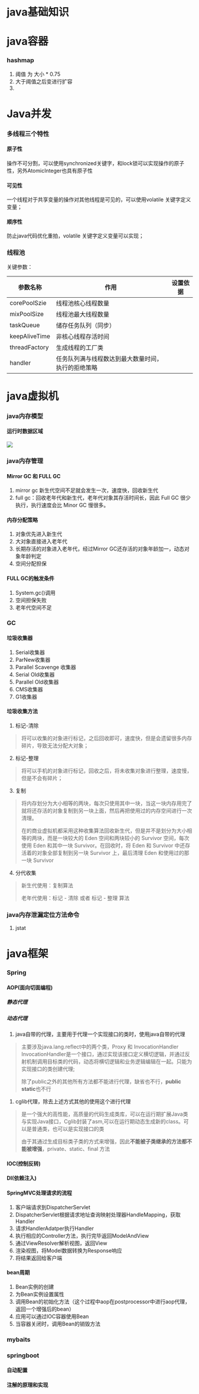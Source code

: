 # java基础知识

# java容器

### hashmap

1. 阈值 为 大小 * 0.75
2. 大于阈值之后变进行扩容
3. 

# Java并发

### 多线程三个特性

#### 原子性

操作不可分割，可以使用synchronized关键字，和lock锁可以实现操作的原子性，另外AtomicInteger也具有原子性

#### 可见性

一个线程对于共享变量的操作对其他线程是可见的，可以使用volatile 关键字定义变量；

#### 顺序性

防止java代码优化重拍，volatile 关键字定义变量可以实现；

### 线程池

关键参数：

| 参数名称      | 作用                                               | 设置依据 |
| ------------- | -------------------------------------------------- | -------- |
| corePoolSzie  | 线程池核心线程数量                                 |          |
| mixPoolSize   | 线程池最大线程数量                                 |          |
| taskQueue     | 储存任务队列（同步）                               |          |
| keepAliveTime | 非核心线程存活时间                                 |          |
| threadFactory | 生成线程的工厂类                                   |          |
| handler       | 任务队列满与线程数达到最大数量时间，执行的拒绝策略 |          |



# java虚拟机

### java内存模型

#### 运行时数据区域

![](img/javavm.png)

### java内存管理

#### Mirror GC 和 FULL GC

1. mirror gc  新生代空间不足就会发生一次，速度快，回收新生代
2. full gc：回收老年代和新生代，老年代对象其存活时间长，因此 Full GC 很少执行，执行速度会比 Minor GC 慢很多。

#### 内存分配策略

1. 对象优先进入新生代
2. 大对象直接进入老年代
3. 长期存活的对象进入老年代，经过Mirror GC还存活的对象年龄加一，动态对象年龄判定
4. 空间分配担保

#### FULL GC的触发条件

1. System.gc()调用
2. 空间担保失败
3. 老年代空间不足

### GC

#### 垃圾收集器

1. Serial收集器
2. ParNew收集器
3. Parallel Scavenge 收集器
4. Serial Old收集器
5. Parallel Old收集器
6. CMS收集器
7. G1收集器

#### 垃圾收集方法

1. 标记-清除

> 将可以收集的对象进行标记，之后回收即可，速度快，但是会遗留很多内存碎片，导致无法分配大对象；

2. 标记-整理

> 将可以手机的对象进行标记，回收之后，将未收集对象进行整理，速度慢，但是不会有碎片；

3. 复制

> 将内存划分为大小相等的两块，每次只使用其中一块，当这一块内存用完了就将还存活的对象复制到另一块上面，然后再把使用过的内存空间进行一次清理。
>
> 在的商业虚拟机都采用这种收集算法回收新生代，但是并不是划分为大小相等的两块，而是一块较大的 Eden 空间和两块较小的 Survivor 空间，每次使用 Eden 和其中一块 Survivor。在回收时，将 Eden 和 Survivor 中还存活着的对象全部复制到另一块 Survivor 上，最后清理 Eden 和使用过的那一块 Survivor

4. 分代收集

> 新生代使用：复制算法
>
> 老年代使用：标记 - 清除 或者 标记 - 整理 算法

### java内存泄漏定位方法命令

1. jstat



# java框架

### Spring

#### AOP(面向切面编程)

##### 静态代理

##### 动态代理

1. java自带的代理，主要用于代理一个实现接口的类时，使用java自带的代理

> 主要涉及java.lang.reflect中的两个类，Proxy 和 InvocationHandler 
> InvocationHandler是一个接口，通过实现该接口定义横切逻辑，并通过反射机制调用目标类的代码，动态将横切逻辑和业务逻辑编辑在一起。只能为实现接口的类创建代理;
>
> 除了public之外的其他所有方法都不能进行代理，缺省也不行，**public static**也不行

1. cglib代理，除去上述方式其他的使用这个进行代理

> 是一个强大的高性能，高质量的代码生成类库，可以在运行期扩展Java类与实现Java接口，Cglib封装了asm,可以在运行期动态生成新的class。可以是普通类，也可以是实现接口的类
>
> 由于其通过生成目标类子类的方式来增强，因此**不能被子类继承的方法都不能被增强**，private、static、final 方法

#### IOC(控制反转) 

#### DI(依赖注入)

#### SpringMVC处理请求的流程

1. 客户端请求到DispatcherServlet
2. DispatcherServlet根据请求地址查询映射处理器HandleMapping，获取Handler
3. 请求HandlerAdatper执行Handler
4. 执行相应的Controller方法，执行完毕返回ModelAndView
5. 通过ViewResolver解析视图，返回View
6. 渲染视图，将Model数据转换为Response响应
7. 将结果返回给客户端

#### bean周期

1. Bean实例的创建
2. 为Bean实例设置属性
3. 调用Bean的初始化方法（这个过程中aop在postprocessor中进行aop代理，返回一个增强后的bean）
4. 应用可以通过IOC容器使用Bean
5. 当容器关闭时，调用Bean的销毁方法

### mybaits

### springboot

#### 自动配置

#### 注解的原理和实现







